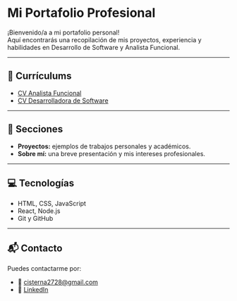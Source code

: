 # Mi Portafolio Profesional

¡Bienvenido/a a mi portafolio personal!  
Aquí encontrarás una recopilación de mis proyectos, experiencia y habilidades en Desarrollo de Software y Analista Funcional.

---

## 📄 Currículums

- [CV Analista Funcional]()
- [CV Desarrolladora de Software]()

---

## 📁 Secciones

- **Proyectos:** ejemplos de trabajos personales y académicos.
- **Sobre mí:** una breve presentación y mis intereses profesionales.

---

## 💻 Tecnologías

- HTML, CSS, JavaScript
- React, Node.js 
- Git y GitHub

---

##  📬 Contacto

Puedes contactarme por:
- 📧 [cisterna2728@gmail.com](mailto:cisterna2728@gmail.com)
- 💼 [LinkedIn]([https://linkedin.com/in/tuusuario](https://www.linkedin.com/in/ariadna-cisterna-diaco?lipi=urn%3Ali%3Apage%3Ad_flagship3_profile_view_base_contact_details%3Biy4ovDSFTX60xEaX5vQpDQ%3D%3D))
